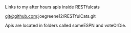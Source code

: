Links to my after hours apis inside RESTfulcats

git@github.com:joegreene12/RESTfulCats.git

Apis are located in folders called someESPN and voteOrDie.
